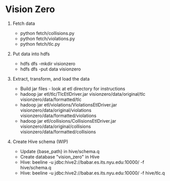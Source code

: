 # Vision Zero

1. Fetch data
	* python fetch/collisions.py
	* python fetch/violations.py
	* python fetch/tlc.py

2. Put data into hdfs
	* hdfs dfs -mkdir visionzero
	* hdfs dfs -put data visionzero

3. Extract, transform, and load the data
	* Build jar files - look at etl directory for instructions
	* hadoop jar etl/tlc/TlcEtlDriver.jar visionzero/data/original/tlc visionzero/data/formatted/tlc
	* hadoop jar etl/violations/ViolationsEtlDriver.jar visionzero/data/original/violations visionzero/data/formatted/violations
	* hadoop jar etl/collisions/CollisionsEtlDriver.jar visionzero/data/original/collisions visionzero/data/formatted/collisions

4. Create Hive schema (WIP)
	* Update {base_path} in hive/schema.q
	* Create database "vision_zero" in Hive
	* Hive: beeline -u jdbc:hive2://babar.es.its.nyu.edu:10000/ -f hive/schema.q
	* Hive: beeline -u jdbc:hive2://babar.es.its.nyu.edu:10000/ -f hive/tlc.q